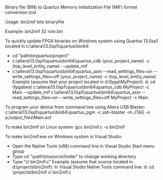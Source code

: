 Binary file (BIN) to Quartus Memory Initialization File (MIF) format conversion tool


Usage:
bin2mif bits binaryfile

Example:
bin2mif 32 rom.bin


To quickly update FPGA binaries on Windows system using Quartus 13.0sp1 located in c:\altera\13.0sp1\quartus\bin64:
* cd "path\to\quartus\project"
* c:\altera\13.0sp1\quartus\bin64\quartus_cdb (your_project_name) -c (top_level_entity_name) --update_mif
* c:\altera\13.0sp1\quartus\bin64\quartus_asm --read_settings_files=on --write_settings_files=off (your_project_name) -c (top_level_entity_name)
Example (assume that your project located in d:\fpga\MyProject):
d:
cd \fpga\test
c:\altera\13.0sp1\quartus\bin64\quartus_cdb MyProject -c Main --update_mif
c:\altera\13.0sp1\quartus\bin64\quartus_asm --read_settings_files=on --write_settings_files=off MyProject -c Main


To program your device from command line using Altera USB Blaster:
c:\altera\13.0sp1\quartus\bin64\quartus_pgm -c usb-blaster -m JTAG -o p;output_files\Main.sof


To make bin2mif on Linux system:
gcc bin2mif.c -o bin2mif


To make bin2mif.exe on Windows system in Visual Studio:
* Open the Native Tools (x86) command line in Visual Studio Start menu group
* Type cd "\path\to\source\folder" to change working directory
* Type "cl bin2mif.c"
Example (assume that source located in d:\projects\bin2mif):
In Visual Studio Native Tools command line:
d:
cd \projects\bin2mif
cl bin2mif.c

